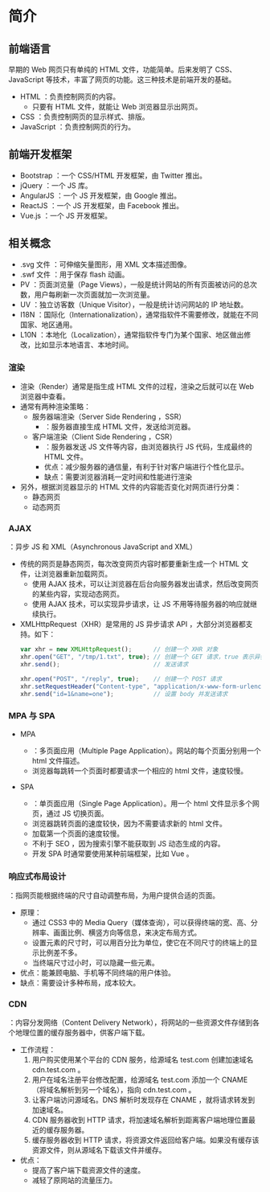 # 简介

## 前端语言

早期的 Web 网页只有单纯的 HTML 文件，功能简单。后来发明了 CSS、JavaScript 等技术，丰富了网页的功能。这三种技术是前端开发的基础。
- HTML ：负责控制网页的内容。
  - 只要有 HTML 文件，就能让 Web 浏览器显示出网页。
- CSS ：负责控制网页的显示样式、排版。
- JavaScript ：负责控制网页的行为。

## 前端开发框架

- Bootstrap ：一个 CSS/HTML 开发框架，由 Twitter 推出。
- jQuery ：一个 JS 库。
- AngularJS ：一个 JS 开发框架，由 Google 推出。
- ReactJS ：一个 JS 开发框架，由 Facebook 推出。
- Vue.js ：一个 JS 开发框架。

## 相关概念

- .svg 文件 ：可伸缩矢量图形，用 XML 文本描述图像。
- .swf 文件 ：用于保存 flash 动画。
- PV ：页面浏览量（Page Views），一般是统计网站的所有页面被访问的总次数，用户每刷新一次页面就加一次浏览量。
- UV ：独立访客数（Unique Visitor），一般是统计访问网站的 IP 地址数。
- I18N ：国际化（Internationalization），通常指软件不需要修改，就能在不同国家、地区通用。
- L10N ：本地化（Localization），通常指软件专门为某个国家、地区做出修改，比如显示本地语言、本地时间。

### 渲染

- 渲染（Render）通常是指生成 HTML 文件的过程，渲染之后就可以在 Web 浏览器中查看。
- 通常有两种渲染策略：
  - 服务器端渲染（Server Side Rendering ，SSR）
    - ：服务器直接生成 HTML 文件，发送给浏览器。
  - 客户端渲染（Client Side Rendering ，CSR）
    - ：服务器发送 JS 文件等内容，由浏览器执行 JS 代码，生成最终的 HTML 文件。
    - 优点：减少服务器的通信量，有利于针对客户端进行个性化显示。
    - 缺点：需要浏览器消耗一定时间和性能进行渲染
- 另外，根据浏览器显示的 HTML 文件的内容能否变化对网页进行分类：
  - 静态网页
  - 动态网页

### AJAX

：异步 JS 和 XML（Asynchronous JavaScript and XML）
- 传统的网页是静态网页，每次改变网页内容时都要重新生成一个 HTML 文件，让浏览器重新加载网页。
  - 使用 AJAX 技术，可以让浏览器在后台向服务器发出请求，然后改变网页的某些内容，实现动态网页。
  - 使用 AJAX 技术，可以实现异步请求，让 JS 不用等待服务器的响应就继续执行。
- XMLHttpRequest（XHR）是常用的 JS 异步请求 API ，大部分浏览器都支持。如下：
    ```js
    var xhr = new XMLHttpRequest();      // 创建一个 XHR 对象
    xhr.open("GET", "/tmp/1.txt", true); // 创建一个 GET 请求，true 表示异步请求
    xhr.send();                          // 发送请求

    xhr.open("POST", "/reply", true);    // 创建一个 POST 请求
    xhr.setRequestHeader("Content-type", "application/x-www-form-urlencoded");  // 设置一个 header
    xhr.send("id=1&name=one");           // 设置 body 并发送请求
    ```

### MPA 与 SPA

- MPA
  - ：多页面应用（Multiple Page Application）。网站的每个页面分别用一个 html 文件描述。
  - 浏览器每跳转一个页面时都要请求一个相应的 html 文件，速度较慢。

- SPA
  - ：单页面应用（Single Page Application）。用一个 html 文件显示多个网页，通过 JS 切换页面。
  - 浏览器跳转页面的速度较快，因为不需要请求新的 html 文件。
  - 加载第一个页面的速度较慢。
  - 不利于 SEO ，因为搜索引擎不能获取到 JS 动态生成的内容。
  - 开发 SPA 时通常要使用某种前端框架，比如 Vue 。

### 响应式布局设计

：指网页能根据终端的尺寸自动调整布局，为用户提供合适的页面。
- 原理：
  - 通过 CSS3 中的 Media Query（媒体查询），可以获得终端的宽、高、分辨率、画面比例、横竖方向等信息，来决定布局方式。
  - 设置元素的尺寸时，可以用百分比为单位，使它在不同尺寸的终端上的显示比例差不多。
  - 当终端尺寸过小时，可以隐藏一些元素。
- 优点：能兼顾电脑、手机等不同终端的用户体验。
- 缺点：需要设计多种布局，成本较大。

### CDN

：内容分发网络（Content Delivery Network），将网站的一些资源文件存储到各个地理位置的缓存服务器中，供客户端下载。
- 工作流程：
  1. 用户购买使用某个平台的 CDN 服务，给源域名 test.com 创建加速域名 cdn.test.com 。
  2. 用户在域名注册平台修改配置，给源域名 test.com 添加一个 CNAME（将域名解析到另一个域名），指向 cdn.test.com 。
  3. 让客户端访问源域名。DNS 解析时发现存在 CNAME ，就将请求转发到加速域名。
  3. CDN 服务器收到 HTTP 请求，将加速域名解析到距离客户端地理位置最近的缓存服务器。
  4. 缓存服务器收到 HTTP 请求，将资源文件返回给客户端。如果没有缓存该资源文件，则从源域名下载该文件并缓存。
- 优点：
  - 提高了客户端下载资源文件的速度。
  - 减轻了原网站的流量压力。


